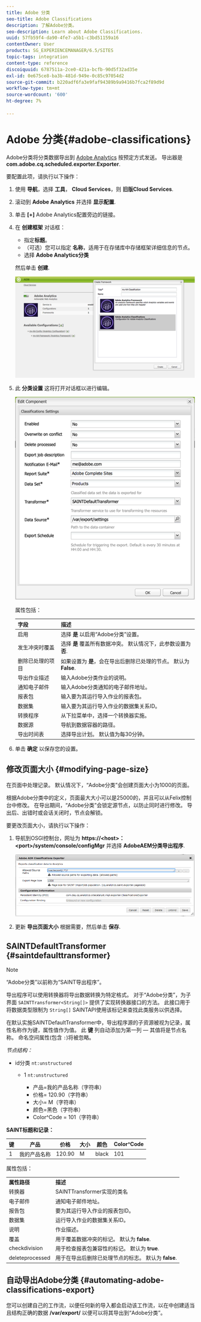 ```yaml
---
title: Adobe 分类
seo-title: Adobe Classifications
description: 了解Adobe分类。
seo-description: Learn about Adobe Classifications.
uuid: 57fb59f4-da90-4fe7-a5b1-c3bd51159a16
contentOwner: User
products: SG_EXPERIENCEMANAGER/6.5/SITES
topic-tags: integration
content-type: reference
discoiquuid: 6787511a-2ce0-421a-bcfb-90d5f32ad35e
exl-id: 0e675ce8-ba3b-481d-949e-0c85c97054d2
source-git-commit: b220adf6fa3e9faf94389b9a9416b7fca2f89d9d
workflow-type: tm+mt
source-wordcount: '600'
ht-degree: 7%

---
```


# Adobe 分类{#adobe-classifications}

Adobe分类将分类数据导出到 [Adobe Analytics](/help/sites-administering/adobeanalytics.md) 按预定方式发送。 导出器是 **com.adobe.cq.scheduled.exporter.Exporter**.

要配置此项，请执行以下操作：

1. 使用 **导航**，选择 **工具**， **Cloud Services**，则 **旧版Cloud Services**.
1. 滚动到 **Adobe Analytics** 并选择 **显示配置**.
1. 单击 **[+]** Adobe Analytics配置旁边的链接。

1. 在 **创建框架** 对话框：

   * 指定&#x200B;**标题**。
   * （可选）您可以指定 **名称**，适用于在存储库中存储框架详细信息的节点。
   * 选择 **Adobe Analytics分类**

   然后单击 **创建**.

   ![“创建框架”对话框](assets/aa-25.png)

1. 此 **分类设置** 这将打开对话框以进行编辑。

   ![“分类设置”对话框](assets/aa-classifications-settings.png)

   属性包括：

   | **字段** | **描述** |
   |---|---|
   | 启用 | 选择 **是** 以启用“Adobe分类”设置。 |
   | 发生冲突时覆盖 | 选择 **是** 覆盖所有数据冲突。 默认情况下，此参数设置为 **否**. |
   | 删除已处理的项目 | 如果设置为 **是**，会在导出后删除已处理的节点。 默认为 **False**. |
   | 导出作业描述 | 输入Adobe分类作业的说明。 |
   | 通知电子邮件 | 输入Adobe分类通知的电子邮件地址。 |
   | 报表包 | 输入要为其运行导入作业的报表包。 |
   | 数据集 | 输入要为其运行导入作业的数据集关系ID。 |
   | 转换程序 | 从下拉菜单中，选择一个转换器实施。 |
   | 数据源 | 导航到数据容器的路径。 |
   | 导出时间表 | 选择导出计划。 默认值为每30分钟。 |

1. 单击 **确定** 以保存您的设置。

## 修改页面大小 {#modifying-page-size}

在页面中处理记录。 默认情况下，“Adobe分类”会创建页面大小为1000的页面。

根据Adobe分类中的定义，页面最大大小可以是25000的，并且可以从Felix控制台中修改。 在导出期间，“Adobe分类”会锁定源节点，以防止同时进行修改。 导出后、出错时或会话关闭时，节点会解锁。

要更改页面大小，请执行以下操作：

1. 导航到OSGI控制台，网址为 **https://&lt;host>：&lt;port>/system/console/configMgr** 并选择 **AdobeAEM分类导出程序**.

   ![aa-26](assets/aa-26.png)

1. 更新 **导出页面大小** 根据需要，然后单击 **保存**.

## SAINTDefaultTransformer {#saintdefaulttransformer}

>[!NOTE]
>
>“Adobe分类”以前称为“SAINT导出程序”。

导出程序可以使用转换器将导出数据转换为特定格式。 对于“Adobe分类”，为子界面 `SAINTTransformer<String[]>` 提供了实现转换器接口的方法。 此接口用于将数据类型限制为 `String[]` SAINTAPI使用该标记来查找此类服务以供选择。

在默认实施SAINTDefaultTransformer中，导出程序源的子资源被视为记录，属性名称作为键，属性值作为值。 此 **键** 列自动添加为第一列 — 其值将是节点名称。 命名空间属性(包含 `:`)将被忽略。

*节点结构：*

* id分类 `nt:unstructured`

   * 1 `nt:unstructured`

      * 产品=我的产品名称（字符串）
      * 价格= 120.90（字符串）
      * 大小= M（字符串）
      * 颜色=黑色（字符串）
      * Color^Code = 101（字符串）

**SAINT标题和记录：**

| **键** | **产品** | **价格** | **大小** | **颜色** | **Color^Code** |
|---|---|---|---|---|---|
| 1 | 我的产品名称 | 120.90 | M | black | 101 |

属性包括：

<table>
 <tbody>
  <tr>
   <td><strong>属性路径</strong></td>
   <td><strong>描述</strong></td>
  </tr>
  <tr>
   <td>转换器</td>
   <td>SAINTTransformer实现的类名</td>
  </tr>
  <tr>
   <td>电子邮件</td>
   <td>通知电子邮件地址。</td>
  </tr>
  <tr>
   <td>报告包</td>
   <td>要为其运行导入作业的报表包ID。 </td>
  </tr>
  <tr>
   <td>数据集</td>
   <td>运行导入作业的数据集关系ID。 </td>
  </tr>
  <tr>
   <td>说明</td>
   <td>作业描述。 <br /> </td>
  </tr>
  <tr>
   <td>覆盖</td>
   <td>用于覆盖数据冲突的标记。 默认为 <strong>false</strong>.</td>
  </tr>
  <tr>
   <td>checkdivision</td>
   <td>用于检查报表包兼容性的标记。 默认为 <strong>true</strong>.</td>
  </tr>
  <tr>
   <td>deleteprocessed</td>
   <td>用于在导出后删除已处理节点的标志。 默认为 <strong>false</strong>.</td>
  </tr>
 </tbody>
</table>

## 自动导出Adobe分类 {#automating-adobe-classifications-export}

您可以创建自己的工作流，以便任何新的导入都会启动该工作流，以在中创建适当且结构正确的数据 **/var/export/** 以便可以将其导出到“Adobe分类”。

